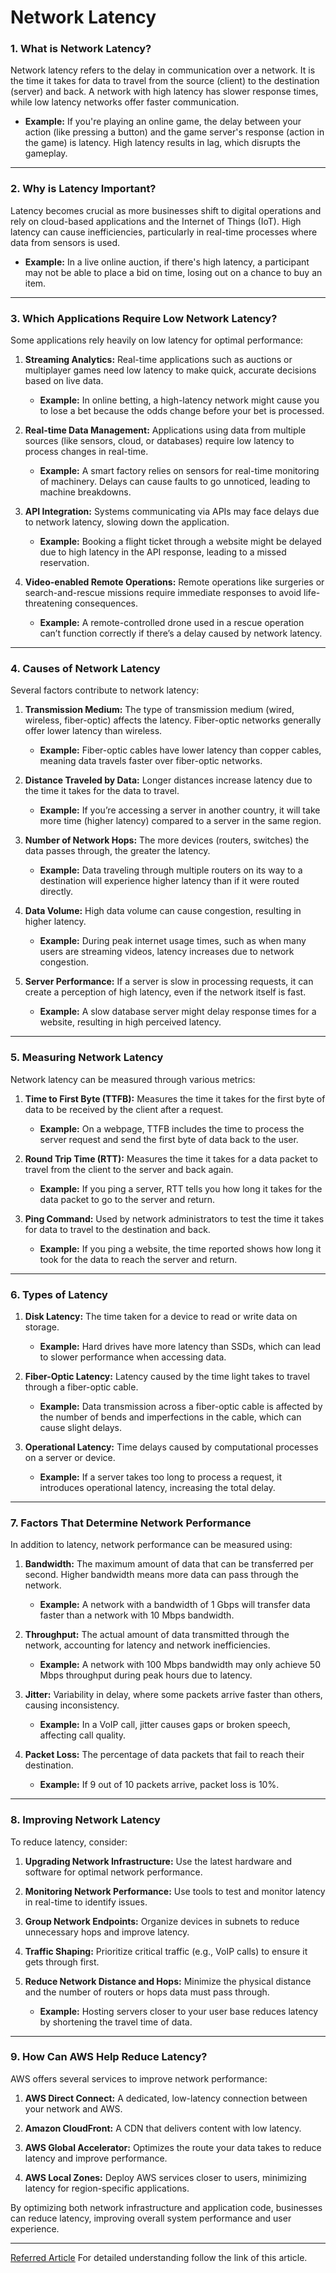 # Network Latency
### **1. What is Network Latency?**
Network latency refers to the delay in communication over a network. It is the time it takes for data to travel from the source (client) to the destination (server) and back. A network with high latency has slower response times, while low latency networks offer faster communication.

- **Example:** If you're playing an online game, the delay between your action (like pressing a button) and the game server's response (action in the game) is latency. High latency results in lag, which disrupts the gameplay.

---

### **2. Why is Latency Important?**
Latency becomes crucial as more businesses shift to digital operations and rely on cloud-based applications and the Internet of Things (IoT). High latency can cause inefficiencies, particularly in real-time processes where data from sensors is used.

- **Example:** In a live online auction, if there's high latency, a participant may not be able to place a bid on time, losing out on a chance to buy an item.

---

### **3. Which Applications Require Low Network Latency?**

Some applications rely heavily on low latency for optimal performance:

1. **Streaming Analytics:** Real-time applications such as auctions or multiplayer games need low latency to make quick, accurate decisions based on live data.

   - **Example:** In online betting, a high-latency network might cause you to lose a bet because the odds change before your bet is processed.

2. **Real-time Data Management:** Applications using data from multiple sources (like sensors, cloud, or databases) require low latency to process changes in real-time.

   - **Example:** A smart factory relies on sensors for real-time monitoring of machinery. Delays can cause faults to go unnoticed, leading to machine breakdowns.

3. **API Integration:** Systems communicating via APIs may face delays due to network latency, slowing down the application.

   - **Example:** Booking a flight ticket through a website might be delayed due to high latency in the API response, leading to a missed reservation.

4. **Video-enabled Remote Operations:** Remote operations like surgeries or search-and-rescue missions require immediate responses to avoid life-threatening consequences.

   - **Example:** A remote-controlled drone used in a rescue operation can’t function correctly if there’s a delay caused by network latency.

---

### **4. Causes of Network Latency**

Several factors contribute to network latency:

1. **Transmission Medium:** The type of transmission medium (wired, wireless, fiber-optic) affects the latency. Fiber-optic networks generally offer lower latency than wireless.

   - **Example:** Fiber-optic cables have lower latency than copper cables, meaning data travels faster over fiber-optic networks.

2. **Distance Traveled by Data:** Longer distances increase latency due to the time it takes for the data to travel.

   - **Example:** If you’re accessing a server in another country, it will take more time (higher latency) compared to a server in the same region.

3. **Number of Network Hops:** The more devices (routers, switches) the data passes through, the greater the latency.

   - **Example:** Data traveling through multiple routers on its way to a destination will experience higher latency than if it were routed directly.

4. **Data Volume:** High data volume can cause congestion, resulting in higher latency.

   - **Example:** During peak internet usage times, such as when many users are streaming videos, latency increases due to network congestion.

5. **Server Performance:** If a server is slow in processing requests, it can create a perception of high latency, even if the network itself is fast.

   - **Example:** A slow database server might delay response times for a website, resulting in high perceived latency.

---

### **5. Measuring Network Latency**

Network latency can be measured through various metrics:

1. **Time to First Byte (TTFB):** Measures the time it takes for the first byte of data to be received by the client after a request.

   - **Example:** On a webpage, TTFB includes the time to process the server request and send the first byte of data back to the user.

2. **Round Trip Time (RTT):** Measures the time it takes for a data packet to travel from the client to the server and back again.

   - **Example:** If you ping a server, RTT tells you how long it takes for the data packet to go to the server and return.

3. **Ping Command:** Used by network administrators to test the time it takes for data to travel to the destination and back.

   - **Example:** If you ping a website, the time reported shows how long it took for the data to reach the server and return.

---

### **6. Types of Latency**

1. **Disk Latency:** The time taken for a device to read or write data on storage.

   - **Example:** Hard drives have more latency than SSDs, which can lead to slower performance when accessing data.

2. **Fiber-Optic Latency:** Latency caused by the time light takes to travel through a fiber-optic cable.

   - **Example:** Data transmission across a fiber-optic cable is affected by the number of bends and imperfections in the cable, which can cause slight delays.

3. **Operational Latency:** Time delays caused by computational processes on a server or device.

   - **Example:** If a server takes too long to process a request, it introduces operational latency, increasing the total delay.

---

### **7. Factors That Determine Network Performance**

In addition to latency, network performance can be measured using:

1. **Bandwidth:** The maximum amount of data that can be transferred per second. Higher bandwidth means more data can pass through the network.

   - **Example:** A network with a bandwidth of 1 Gbps will transfer data faster than a network with 10 Mbps bandwidth.

2. **Throughput:** The actual amount of data transmitted through the network, accounting for latency and network inefficiencies.

   - **Example:** A network with 100 Mbps bandwidth may only achieve 50 Mbps throughput during peak hours due to latency.

3. **Jitter:** Variability in delay, where some packets arrive faster than others, causing inconsistency.

   - **Example:** In a VoIP call, jitter causes gaps or broken speech, affecting call quality.

4. **Packet Loss:** The percentage of data packets that fail to reach their destination.

   - **Example:** If 9 out of 10 packets arrive, packet loss is 10%.

---

### **8. Improving Network Latency**

To reduce latency, consider:

1. **Upgrading Network Infrastructure:** Use the latest hardware and software for optimal network performance.

2. **Monitoring Network Performance:** Use tools to test and monitor latency in real-time to identify issues.

3. **Group Network Endpoints:** Organize devices in subnets to reduce unnecessary hops and improve latency.

4. **Traffic Shaping:** Prioritize critical traffic (e.g., VoIP calls) to ensure it gets through first.

5. **Reduce Network Distance and Hops:** Minimize the physical distance and the number of routers or hops data must pass through.

   - **Example:** Hosting servers closer to your user base reduces latency by shortening the travel time of data.

---

### **9. How Can AWS Help Reduce Latency?**

AWS offers several services to improve network performance:

1. **AWS Direct Connect:** A dedicated, low-latency connection between your network and AWS.
   
2. **Amazon CloudFront:** A CDN that delivers content with low latency.

3. **AWS Global Accelerator:** Optimizes the route your data takes to reduce latency and improve performance.

4. **AWS Local Zones:** Deploy AWS services closer to users, minimizing latency for region-specific applications.

By optimizing both network infrastructure and application code, businesses can reduce latency, improving overall system performance and user experience.

---

[Referred Article](https://aws.amazon.com/what-is/latency/#:~:text=Operational%20latency%20is%20the%20time,determines%20the%20operational%20latency%20time.) For detailed understanding follow the link of this article.
